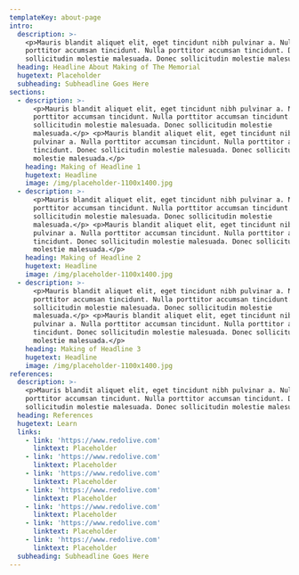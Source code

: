 ```yaml
---
templateKey: about-page
intro:
  description: >-
    <p>Mauris blandit aliquet elit, eget tincidunt nibh pulvinar a. Nulla
    porttitor accumsan tincidunt. Nulla porttitor accumsan tincidunt. Donec
    sollicitudin molestie malesuada. Donec sollicitudin molestie malesuada.</p>
  heading: Headline About Making of The Memorial
  hugetext: Placeholder
  subheading: Subheadline Goes Here
sections:
  - description: >-
      <p>Mauris blandit aliquet elit, eget tincidunt nibh pulvinar a. Nulla
      porttitor accumsan tincidunt. Nulla porttitor accumsan tincidunt. Donec
      sollicitudin molestie malesuada. Donec sollicitudin molestie
      malesuada.</p> <p>Mauris blandit aliquet elit, eget tincidunt nibh
      pulvinar a. Nulla porttitor accumsan tincidunt. Nulla porttitor accumsan
      tincidunt. Donec sollicitudin molestie malesuada. Donec sollicitudin
      molestie malesuada.</p>
    heading: Making of Headline 1
    hugetext: Headline
    image: /img/placeholder-1100x1400.jpg
  - description: >-
      <p>Mauris blandit aliquet elit, eget tincidunt nibh pulvinar a. Nulla
      porttitor accumsan tincidunt. Nulla porttitor accumsan tincidunt. Donec
      sollicitudin molestie malesuada. Donec sollicitudin molestie
      malesuada.</p> <p>Mauris blandit aliquet elit, eget tincidunt nibh
      pulvinar a. Nulla porttitor accumsan tincidunt. Nulla porttitor accumsan
      tincidunt. Donec sollicitudin molestie malesuada. Donec sollicitudin
      molestie malesuada.</p>
    heading: Making of Headline 2
    hugetext: Headline
    image: /img/placeholder-1100x1400.jpg
  - description: >-
      <p>Mauris blandit aliquet elit, eget tincidunt nibh pulvinar a. Nulla
      porttitor accumsan tincidunt. Nulla porttitor accumsan tincidunt. Donec
      sollicitudin molestie malesuada. Donec sollicitudin molestie
      malesuada.</p> <p>Mauris blandit aliquet elit, eget tincidunt nibh
      pulvinar a. Nulla porttitor accumsan tincidunt. Nulla porttitor accumsan
      tincidunt. Donec sollicitudin molestie malesuada. Donec sollicitudin
      molestie malesuada.</p>
    heading: Making of Headline 3
    hugetext: Headline
    image: /img/placeholder-1100x1400.jpg
references:
  description: >-
    <p>Mauris blandit aliquet elit, eget tincidunt nibh pulvinar a. Nulla
    porttitor accumsan tincidunt. Nulla porttitor accumsan tincidunt. Donec
    sollicitudin molestie malesuada. Donec sollicitudin molestie malesuada.</p>
  heading: References
  hugetext: Learn
  links:
    - link: 'https://www.redolive.com'
      linktext: Placeholder
    - link: 'https://www.redolive.com'
      linktext: Placeholder
    - link: 'https://www.redolive.com'
      linktext: Placeholder
    - link: 'https://www.redolive.com'
      linktext: Placeholder
    - link: 'https://www.redolive.com'
      linktext: Placeholder
    - link: 'https://www.redolive.com'
      linktext: Placeholder
    - link: 'https://www.redolive.com'
      linktext: Placeholder
  subheading: Subheadline Goes Here
---
```


